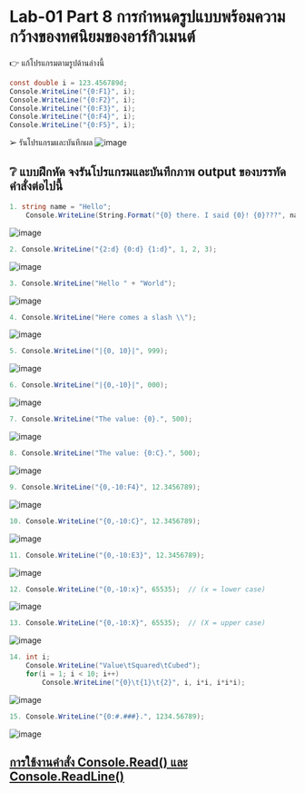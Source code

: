 # Lab-01  Part 8  การกำหนดรูปแบบพร้อมความกว้างของทศนิยมของอาร์กิวเมนต์

👉 แก้โปรแกรมตามรูปด้านล่างนี้
```csharp
const double i = 123.456789d;
Console.WriteLine("{0:F1}", i);
Console.WriteLine("{0:F2}", i);
Console.WriteLine("{0:F3}", i);
Console.WriteLine("{0:F4}", i);
Console.WriteLine("{0:F5}", i);
```
➢ รันโปรแกรมและบันทึกผล
![image](https://github.com/ThanchiraCharakhon099/03376836-OOP-2566-Lab-01/assets/144195708/a7a34faf-c571-4ffb-9f67-f784d4c17f9a)


## ❔ แบบฝึกหัด จงรันโปรแกรมและบันทึกภาพ output ของบรรทัดคำสั่งต่อไปนี้

``` csharp
1. string name = "Hello";
    Console.WriteLine(String.Format("{0} there. I said {0}! {0}???", name));
```
![image](https://github.com/ThanchiraCharakhon099/03376836-OOP-2566-Lab-01/assets/144195708/4585df3f-d702-4385-a45f-67abcac1b2f0)

``` csharp
2. Console.WriteLine("{2:d} {0:d} {1:d}", 1, 2, 3);
```
![image](https://github.com/ThanchiraCharakhon099/03376836-OOP-2566-Lab-01/assets/144195708/d81f52e2-98be-425c-a23f-0ada109c41fa)

``` csharp
3. Console.WriteLine("Hello " + "World");
```
![image](https://github.com/ThanchiraCharakhon099/03376836-OOP-2566-Lab-01/assets/144195708/98ab856a-7d7d-4ce8-a0d4-f852dd67bc1f)

``` csharp
4. Console.WriteLine("Here comes a slash \\");
```
![image](https://github.com/ThanchiraCharakhon099/03376836-OOP-2566-Lab-01/assets/144195708/700afa33-dd10-47ec-ae95-ffa1b392b252)

``` csharp
5. Console.WriteLine("|{0, 10}|", 999);
```
![image](https://github.com/ThanchiraCharakhon099/03376836-OOP-2566-Lab-01/assets/144195708/11065d77-6b16-49ba-ac09-ec3ebf712aa0)

``` csharp
6. Console.WriteLine("|{0,-10}|", 000);
```
![image](https://github.com/ThanchiraCharakhon099/03376836-OOP-2566-Lab-01/assets/144195708/32d61f75-08ff-416b-a0d8-931acf8f6dda)

``` csharp
7. Console.WriteLine("The value: {0}.", 500);
```
![image](https://github.com/ThanchiraCharakhon099/03376836-OOP-2566-Lab-01/assets/144195708/87fbb4ff-0ca2-4dcb-b033-75c6fafacbf7)

``` csharp
8. Console.WriteLine("The value: {0:C}.", 500);
```
![image](https://github.com/ThanchiraCharakhon099/03376836-OOP-2566-Lab-01/assets/144195708/b4cc942d-7aa4-4c90-9018-e569c1452b40)

``` csharp
9. Console.WriteLine("{0,-10:F4}", 12.3456789);
```
![image](https://github.com/ThanchiraCharakhon099/03376836-OOP-2566-Lab-01/assets/144195708/e67f3c59-bf7d-4b65-9f5d-8572bcb6634d)

``` csharp
10. Console.WriteLine("{0,-10:C}", 12.3456789);
```
![image](https://github.com/ThanchiraCharakhon099/03376836-OOP-2566-Lab-01/assets/144195708/b49c2e20-38c1-44d8-b0b8-b7e24f7772ee)

``` csharp
11. Console.WriteLine("{0,-10:E3}", 12.3456789);
```
![image](https://github.com/ThanchiraCharakhon099/03376836-OOP-2566-Lab-01/assets/144195708/2c5a5323-0e2b-4692-b1b6-244db8e827fe)

``` csharp
12. Console.WriteLine("{0,-10:x}", 65535);  // (x = lower case)
```
![image](https://github.com/ThanchiraCharakhon099/03376836-OOP-2566-Lab-01/assets/144195708/bb982930-828e-44fe-9faa-ab2df2551e09)

``` csharp
13. Console.WriteLine("{0,-10:X}", 65535);  // (X = upper case)
```
![image](https://github.com/ThanchiraCharakhon099/03376836-OOP-2566-Lab-01/assets/144195708/62381fd7-0f81-4693-806d-904faa0d12fa)

``` csharp
14. int i;
    Console.WriteLine("Value\tSquared\tCubed");
    for(i = 1; i < 10; i++)
        Console.WriteLine("{0}\t{1}\t{2}", i, i*i, i*i*i);
```
![image](https://github.com/ThanchiraCharakhon099/03376836-OOP-2566-Lab-01/assets/144195708/7ce621ed-7de5-4af7-b02f-f8959b304fc8)

``` csharp
15. Console.WriteLine("{0:#.###}.", 1234.56789);
```
![image](https://github.com/ThanchiraCharakhon099/03376836-OOP-2566-Lab-01/assets/144195708/12354ba9-b717-4672-879c-68e6f8627ead)




## [การใช้งานคำสั่ง Console.Read() และ Console.ReadLine()](./Lab-01-part-9-12.md)
